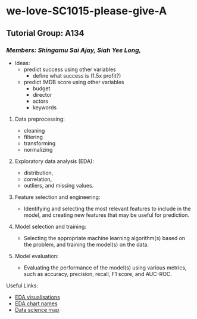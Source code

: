 # we-love-SC1015-please-give-A

## Tutorial Group: A134
### *Members: Shingamu Sai Ajay, Siah Yee Long,*



- Ideas:
    - predict success using other variables
        - define what success is (1.5x profit?)
    - predict IMDB score using other variables
        - budget
        - director
        - actors
        - keywords


1. Data preprocessing:
    - cleaning
    - filtering
    - transforming
    - normalizing

2. Exploratory data analysis (EDA): 
    - distribution, 
    - correlation, 
    - outliers, and missing values.

3. Feature selection and engineering: 
    - Identifying and selecting the most relevant features to include in the model, and creating new features that may be useful for prediction.

4. Model selection and training: 
    - Selecting the appropriate machine learning algorithm(s) based on the problem, and training the model(s) on the data.

5. Model evaluation: 
    - Evaluating the performance of the model(s) using various metrics, such as accuracy, precision, recall, F1 score, and AUC-ROC.

Useful Links:
- [EDA visualisations](https://www.data-to-viz.com/)
- [EDA chart names](https://ft-interactive.github.io/visual-vocabulary/)
- [Data science map](https://coggle.it/diagram/XIpNSBc5AmfW0P_J/t/data-science-map)